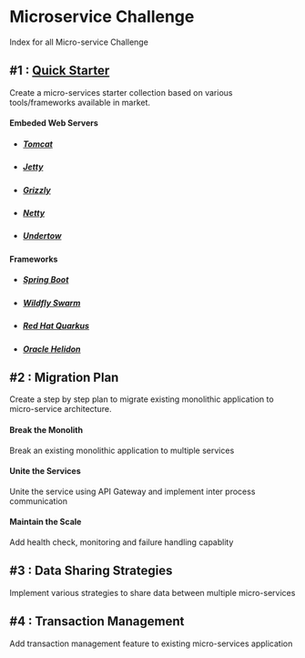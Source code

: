 # Microservice Challenge
Index for all Micro-service Challenge

## #1 : [Quick Starter](https://github.com/Micro-Starter/quick-starter)
Create a micro-services starter collection based on various tools/frameworks available in market.

#### Embeded Web Servers
- ##### [Tomcat](https://github.com/Micro-Starter/quick-starter/tree/master/microservice-starter-tomcat)
- ##### [Jetty](https://github.com/Micro-Starter/quick-starter/tree/master/microservice-starter-jetty)
- ##### [Grizzly](https://github.com/Micro-Starter/quick-starter/tree/master/microservice-starter-grizzly)
- ##### [Netty](https://github.com/Micro-Starter/quick-starter/tree/master/microservice-starter-netty)
- ##### [Undertow](https://github.com/Micro-Starter/quick-starter/tree/master/microservice-starter-undertow)

#### Frameworks
- ##### [Spring Boot](https://github.com/ERS-HCL/microservice-starter/tree/master/microservice-starter-springboot)
- ##### [Wildfly Swarm](https://github.com/ERS-HCL/microservice-starter/tree/master/microservice-starter-wildflyswarm)
- ##### [Red Hat Quarkus](https://github.com/ERS-HCL/microservice-starter/blob/master/microservice-starter-quarkus)
- ##### [Oracle Helidon](https://github.com/ERS-HCL/microservice-starter/blob/master/microservice-starter-helidon)

## #2 : Migration Plan
Create a step by step plan to migrate existing monolithic application to micro-service architecture.

#### Break the Monolith 
Break an existing monolithic application to multiple services 
#### Unite the Services
Unite the service using API Gateway and implement inter process communication
#### Maintain the Scale
Add health check, monitoring and failure handling capablity


## #3 : Data Sharing Strategies
Implement various strategies to share data between multiple micro-services


## #4 : Transaction Management
Add transaction management feature to existing micro-services application
